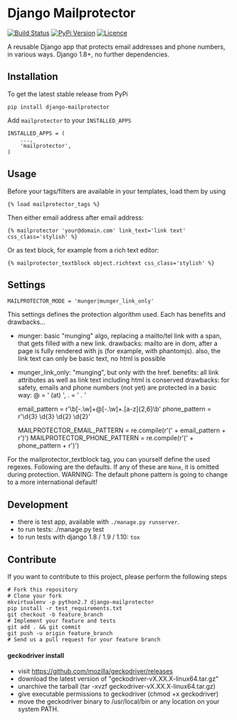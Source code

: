 # Django Mailprotector

[![Build Status](https://travis-ci.org/bnzk/django-mailprotector.svg "Build Status")](https://travis-ci.org/bnzk/django-mailprotector/)
[![PyPi Version](https://img.shields.io/pypi/v/django-misc.svg "PyPi Version")](https://pypi.python.org/pypi/django-mailprotector/)
[![Licence](https://img.shields.io/pypi/l/django-mailprotector.svg "Licence")](https://pypi.python.org/pypi/django-mailprotector/)

A reusable Django app that protects email addresses and phone numbers, in various ways. Django 1.8+, no further dependencies.


## Installation

To get the latest stable release from PyPi

    pip install django-mailprotector

Add `mailprotector` to your `INSTALLED_APPS`

    INSTALLED_APPS = (
        ...,
        'mailprotector',
    )


## Usage

Before your tags/filters are available in your templates, load them by using

	{% load mailprotector_tags %}

Then either email address after email address:

	{% mailprotector 'your@domain.com' link_text='link text' css_class='stylish' %}

Or as text block, for example from a rich text editor:

	{% mailprotector_textblock object.richtext css_class='stylish' %}


## Settings

    MAILPROTECTOR_MODE = 'munger|munger_link_only'

This settings defines the protection algorithm used. Each has benefits and drawbacks...

- munger: basic "munging" algo, replacing a mailto/tel link with a span, that gets filled with a new link. 
    drawbacks: mailto are in dom, after a page is fully rendered with js (for example, with phantomjs). also, the link
    text can only be basic text, no html is possible
- munger_link_only: "munging", but only with the href. 
    benefits: all link attributes as well as link text including html is conserved
    drawbacks: for safety, emails and phone numbers (not yet) are protected in a basic way: @ = ' (at) ', . = ' . '
 
 
    email_pattern = r'\b[-.\w]+@[-.\w]+\.[a-z]{2,6}\b'
    phone_pattern = r'\d{3} \d{3} \d{2} \d{2}'

    MAILPROTECTOR_EMAIL_PATTERN = re.compile(r'(' + email_pattern + r')')
    MAILPROTECTOR_PHONE_PATTERN = re.compile(r'(' + phone_pattern + r')')
 
For the mailprotector_textblock tag, you can yourself define the used regexes. Following are the
defaults. If any of these are `None`, it is omitted during protection. 
WARNING: The default phone pattern is going to change to a more
international default!


## Development

- there is test app, available with `./manage.py runserver`.
- to run tests: ./manage.py test
- to run tests with django 1.8 / 1.9 / 1.10: `tox`


## Contribute

If you want to contribute to this project, please perform the following steps

    # Fork this repository
    # Clone your fork
    mkvirtualenv -p python2.7 django-mailprotector
    pip install -r test_requirements.txt
    git checkout -b feature_branch
    # Implement your feature and tests
    git add . && git commit
    git push -u origin feature_branch
    # Send us a pull request for your feature branch

#### geckodriver install

- visit https://github.com/mozilla/geckodriver/releases
- download the latest version of "geckodriver-vX.XX.X-linux64.tar.gz"
- unarchive the tarball (tar -xvzf geckodriver-vX.XX.X-linux64.tar.gz)
- give executable permissions to geckodriver (chmod +x geckodriver)
- move the geckodriver binary to /usr/local/bin or any location on your system PATH.
